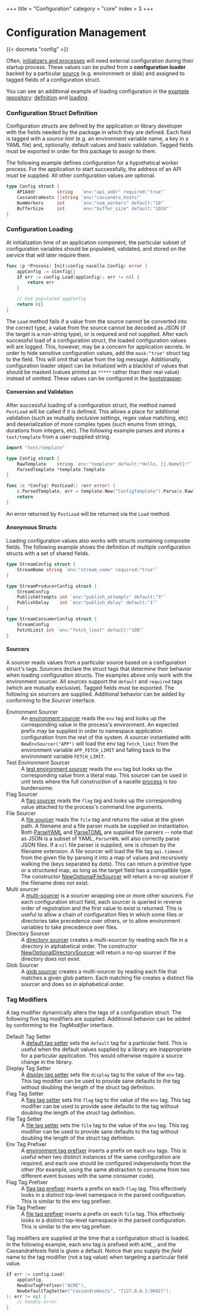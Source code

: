 +++
title = "Configuration"
category = "core"
index = 3
+++

# Configuration Management

{{< docmeta "config" >}}

<!-- Fold -->

Often, [initializers and processes](https://nacelle.dev/docs/core/process) will need external configuration during their startup process. These values can be pulled from a **configuration loader** backed by a particular [source](#sourcers) (e.g. environment or disk) and assigned to tagged fields of a configuration struct.

You can see an additional example of loading configuration in the [example repository](https://github.com/go-nacelle/example): [definition](https://github.com/go-nacelle/example/blob/843979aaa86786784a1ca3646e8d0d1f69e29c65/internal/redis_initializer.go#L13) and [loading](https://github.com/go-nacelle/example/blob/843979aaa86786784a1ca3646e8d0d1f69e29c65/internal/redis_initializer.go#L36).

### Configuration Struct Definition

Configuration structs are defined by the application or library developer with the fields needed by the package in which they are defined. Each field is tagged with a *source hint* (e.g. an environment variable name, a key in a YAML file) and, optionally, default values and basic validation. Tagged fields must be exported in order for this package to assign to them.

The following example defines configuration for a hypothetical worker process. For the application to start successfully, the address of an API must be supplied. All other configuration values are optional.

```go
type Config struct {
    APIAddr        string   `env:"api_addr" required:"true"`
    CassandraHosts []string `env:"cassandra_hosts"`
    NumWorkers     int      `env:"num_workers" default:"10"`
    BufferSize     int      `env:"buffer_size" default:"1024"`
}
```

### Configuration Loading

At initialization time of an application component, the particular subset of configuration variables should be populated, validated, and stored on the service that will later require them.

```go
func (p *Process) Init(config nacelle.Config) error {
    appConfig := &Config{}
    if err := config.Load(appConfig); err != nil {
        return err
    }

    // Use populated appConfig
    return nil
}
```

The `Load` method fails if a value from the source cannot be converted into the correct type, a value from the source cannot be decoded as JSON (if the target is a non-string type), or is required and not supplied. After each successful load of a configuration struct, the loaded configuration values will are logged. This, however, may be a concern for application secrets. In order to hide sensitive configuration values, add the `mask:"true"` struct tag to the field. This will omit that value from the log message. Additionally, configuration loader object can be initialized with a blacklist of values that should be masked (values printed as `*****` rather than their real value) instead of omitted. These values can be configured in the [bootstrapper](https://nacelle.dev/docs/core).

#### Conversion and Validation

After successful loading of a configuration struct, the method named `PostLoad` will be called if it is defined. This allows a place for additional validation (such as mutually exclusive settings, regex value matching, etc) and deserialization of more complex types (such enums from strings, durations from integers, etc). The following example parses and stores a `text/template` from a user-supplied string.

```go
import "text/template"

type Config struct {
    RawTemplate    string `env:"template" default:"Hello, {{.Name}}!"`
    ParsedTemplate *template.Template
}

func (c *Config) PostLoad() (err error) {
    c.ParsedTemplate, err = template.New("ConfigTemplate").Parse(c.RawTemplate)
    return
}
```

An error returned by `PostLoad` will be returned via the `Load` method.

#### Anonymous Structs

Loading configuration values also works with structs containing composite fields. The following example shows the definition of multiple configuration structs with a set of shared fields.

```go
type StreamConfig struct {
    StreamName string `env:"stream_name" required:"true"`
}

type StreamProducerConfig struct {
    StreamConfig
    PublishAttempts int `env:"publish_attempts" default:"3"`
    PublishDelay    int `env:"publish_delay" default:"1"`
}

type StreamConsumerConfig struct {
    StreamConfig
    FetchLimit int `env:"fetch_limit" default:"100"`
}
```

#### Sourcers

A sourcer reads values from a particular source based on a configuration struct's tags. Sourcers declare the struct tags that determine their behavior when loading configuration structs. The examples above only work with the environment sourcer. All sources support the `default` and `required` tags (which are mutually exclusive). Tagged fields must be exported. The following six sourcers are supplied. Additional behavior can be added by conforming to the *Sourcer* interface.

<dl>
  <dt>Environment Sourcer</dt>
  <dd>An <a href="https://godoc.org/github.com/go-nacelle/config#NewEnvSourcer">environment sourcer</a> reads the <code>env</code> tag and looks up the corresponding value in the process's environment. An expected prefix may be supplied in order to namespace application configuration from the rest of the system. A sourcer instantiated with <code>NewEnvSourcer("APP")</code> will load the env tag <code>fetch_limit</code> from the environment variable <code>APP_FETCH_LIMIT</code> and falling back to the environment variable <code>FETCH_LIMIT</code>.</dd>

  <dt>Test Environment Sourcer</dt>
  <dd>A <a href="https://godoc.org/github.com/go-nacelle/config#NewTestEnvSourcer">test environment sourcer</a> reads the <code>env</code> tag but looks up the corresponding value from a literal map. This sourcer can be used in unit tests where the full construction of a nacelle <a href="https://nacelle.dev/docs/core/process">process</a> is too burdensome.</dd>

  <dt>Flag Sourcer</dt>
  <dd>A <a href="https://godoc.org/github.com/go-nacelle/config#NewFlagSourcer">flag sourcer</a> reads the <code>flag</code> tag and looks up the corresponding value attached to the process's command line arguments.</dd>

  <dt>File Sourcer</dt>
  <dd>A <a href="https://godoc.org/github.com/go-nacelle/config#NewFileSourcer">file sourcer</a> reads the <code>file</code> tag and returns the value at the given path. A filename and a file parser musts be supplied on instantiation. Both <a href="https://godoc.org/github.com/go-nacelle/config#ParseYAML">ParseYAML</a> and <a href="https://godoc.org/github.com/go-nacelle/config#ParseTOML">ParseTOML</a> are supplied file parsers -- note that as JSON is a subset of YAML, <code>ParseYAML</code> will also correctly parse JSON files. If a <code>nil</code> file parser is supplied, one is chosen by the filename extension. A file sourcer will load the file tag <code>api.timeout</code> from the given file by parsing it into a map of values and recursively walking the (keys separated by dots). This can return a primitive type or a structured map, as long as the target field has a compatible type. The constructor <a href="https://godoc.org/github.com/go-nacelle/config#NewOptionalFileSourcer">NewOptionalFileSourcer</a> will return a no-op sourcer if the filename does not exist.</dd>

  <dt>Multi sourcer</dt>
  <dd>A <a href="https://godoc.org/github.com/go-nacelle/config#NewMultiSourcer">multi-sourcer</a> is a sourcer wrapping one or more other sourcers. For each configuration struct field, each sourcer is queried in reverse order of registration and the first value to exist is returned. This is useful to allow a chain of configuration files in which some files or directories take precedence over others, or to allow environment variables to take precedence over files.</dd>

  <dt>Directory Sourcer</dt>
  <dd>A <a href="https://godoc.org/github.com/go-nacelle/config#NewDirectorySourcer">directory sourcer</a> creates a multi-sourcer by reading each file in a directory in alphabetical order. The constructor <a href="https://godoc.org/github.com/go-nacelle/config#NewOptionalDirectorySourcer">NewOptionalDirectorySourcer</a> will return a no-op sourcer if the directory does not exist.</dd>

  <dt>Glob Sourcer</dt>
  <dd>A <a href="https://godoc.org/github.com/go-nacelle/config#NewGlobSourcer">glob sourcer</a> creates a multi-sourcer by reading each file that matches a given glob pattern. Each matching file creates a distinct file sourcer and does so in alphabetical order.</dd>
</dl>

### Tag Modifiers

A tag modifier dynamically alters the tags of a configuration struct. The following five tag modifiers are supplied. Additional behavior can be added by conforming to the *TagModifier* interface.

<dl>
  <dt>Default Tag Setter</dt>
  <dd>A <a href="https://godoc.org/github.com/go-nacelle/config#NewDefaultTagSetter">default tag setter</a> sets the <code>default</code> tag for a particular field. This is useful when the default values supplied by a library are inappropriate for a particular application. This would otherwise require a source change in the library.</dd>

  <dt>Display Tag Setter</dt>
  <dd>A <a href="https://godoc.org/github.com/go-nacelle/config#NewDisplayTagSetter">display tag setter</a> sets the <code>display</code> tag to the value of the <code>env</code> tag. This tag modifier can be used to provide sane defaults to the tag without doubling the length of the struct tag definition.</dd>

  <dt>Flag Tag Setter</dt>
  <dd>A <a href="https://godoc.org/github.com/go-nacelle/config#NewFlagTagSetter">flag tag setter</a> sets the <code>flag</code> tag to the value of the <code>env</code> tag. This tag modifier can be used to provide sane defaults to the tag without doubling the length of the struct tag definition.</dd>

  <dt>File Tag Setter</dt>
  <dd>A <a href="https://godoc.org/github.com/go-nacelle/config#NewFileTagSetter">file tag setter</a> sets the <code>file</code> tag to the value of the <code>env</code> tag. This tag modifier can be used to provide sane defaults to the tag without doubling the length of the struct tag definition.</dd>

  <dt>Env Tag Prefixer</dt>
  <dd>A <a href="https://godoc.org/github.com/go-nacelle/config#NewEnvTagPrefixer">environment tag prefixer</a> inserts a prefix on each <code>env</code> tags. This is useful when two distinct instances of the same configuration are required, and each one should be configured independently from the other (for example, using the same abstraction to consume from two different event busses with the same consumer code).</dd>

  <dt>Flag Tag Prefixer</dt>
  <dd>A <a href="https://godoc.org/github.com/go-nacelle/config#NewFlagTagPrefixer">flag tag prefixer</a> inserts a prefix on each <code>flag</code> tag. This effectively looks in a distinct top-level namespace in the parsed configuration. This is similar to the env tag prefixer.</dd>

  <dt>File Tag Prefixer</dt>
  <dd>A <a href="https://godoc.org/github.com/go-nacelle/config#NewFileTagPrefixer">file tag prefixer</a> inserts a prefix on each <code>file</code> tag. This effectively looks in a distinct top-level namespace in the parsed configuration. This is similar to the env tag prefixer.</dd>
</dl>

Tag modifiers are supplied at the time that a configuration struct is loaded. In the following example, each env tag is prefixed with `ACME_`, and the CassandraHosts field is given a default. Notice that you supply the *field* name to the tag modifier (not a tag value) when targeting a particular field value.

```go
if err := config.Load(
    appConfig,
    NewEnvTagPrefixer("ACME"),
    NewDefaultTagSetter("CassandraHosts", "[127.0.0.1:9042]"),
); err != nil {
    // handle error
}
```
